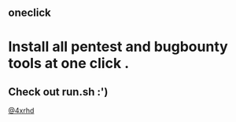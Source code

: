 ## oneclick

# Install all pentest and bugbounty tools at one click .

## Check out run.sh :')

[@4xrhd](https://github.com/4xrhd/)
